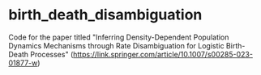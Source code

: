 # birth_death_disambiguation
Code for the paper titled "Inferring Density-Dependent Population Dynamics Mechanisms through Rate Disambiguation for Logistic Birth-Death Processes" (https://link.springer.com/article/10.1007/s00285-023-01877-w) 
